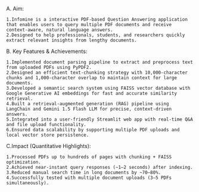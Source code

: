 A. Aim:

    1.Infomine is a interactive PDF-based Question Answering application that enables users to query multiple PDF documents and receive context-aware, natural language answers.
    2.Designed to help professionals, students, and researchers quickly extract relevant insights from lengthy documents.

B. Key Features & Achievements:

    1.Implemented document parsing pipeline to extract and preprocess text from uploaded PDFs using PyPDF2.
    2.Designed an efficient text-chunking strategy with 10,000-character chunks and 1,000-character overlap to maintain context for large documents.
    3.Developed a semantic search system using FAISS vector database with Google Generative AI embeddings for fast and accurate similarity retrieval.
    4.Built a retrieval-augmented generation (RAG) pipeline using LangChain and Gemini 1.5 Flash LLM for precise, context-driven answers.
    5.Integrated into a user-friendly Streamlit web app with real-time Q&A and file upload functionality.
    6.Ensured data scalability by supporting multiple PDF uploads and local vector store persistence.

C.Impact (Quantitative Highlights):

    1.Processed PDFs up to hundreds of pages with chunking + FAISS optimization.
    2.Achieved near-instant query responses (~1–2 seconds) after indexing.
    3.Reduced manual search time in long documents by ~70–80%.
    4.Successfully tested with multiple document uploads (3–5 PDFs simultaneously).
